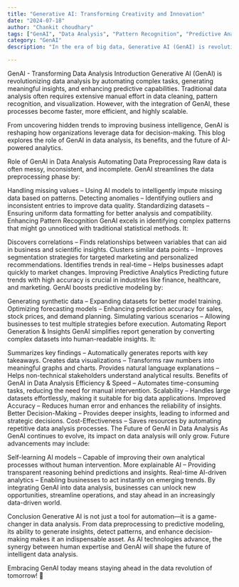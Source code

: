 ```yaml
---
title: "Generative AI: Transforming Creativity and Innovation"
date: "2024-07-18"
author: "Chankit choudhary"
tags: ["GenAI", "Data Analysis", "Pattern Recognition", "Predictive Analytics", "Automation"]
category: "GenAI"
description: "In the era of big data, Generative AI (GenAI) is revolutionizing data analysis by automating complex processes, generating insights, and enhancing decision-making. This blog explores how GenAI transforms raw data into meaningful narratives, automates report generation, and assists in predictive analytics. From leveraging LLMs (Large Language Models) for data exploration to using AI-powered visualization tools, we’ll dive into practical applications, benefits, and challenges of GenAI in data analysis."

---
```



GenAI - Transforming Data Analysis
Introduction
Generative AI (GenAI) is revolutionizing data analysis by automating complex tasks, generating meaningful insights, and enhancing predictive capabilities. Traditional data analysis often requires extensive manual effort in data cleaning, pattern recognition, and visualization. However, with the integration of GenAI, these processes become faster, more efficient, and highly scalable.

From uncovering hidden trends to improving business intelligence, GenAI is reshaping how organizations leverage data for decision-making. This blog explores the role of GenAI in data analysis, its benefits, and the future of AI-powered analytics.

Role of GenAI in Data Analysis
Automating Data Preprocessing
Raw data is often messy, inconsistent, and incomplete. GenAI streamlines the data preprocessing phase by:

Handling missing values – Using AI models to intelligently impute missing data based on patterns.
Detecting anomalies – Identifying outliers and inconsistent entries to improve data quality.
Standardizing datasets – Ensuring uniform data formatting for better analysis and compatibility.
Enhancing Pattern Recognition
GenAI excels in identifying complex patterns that might go unnoticed with traditional statistical methods. It:

Discovers correlations – Finds relationships between variables that can aid in business and scientific insights.
Clusters similar data points – Improves segmentation strategies for targeted marketing and personalized recommendations.
Identifies trends in real-time – Helps businesses adapt quickly to market changes.
Improving Predictive Analytics
Predicting future trends with high accuracy is crucial in industries like finance, healthcare, and marketing. GenAI boosts predictive modeling by:

Generating synthetic data – Expanding datasets for better model training.
Optimizing forecasting models – Enhancing prediction accuracy for sales, stock prices, and demand planning.
Simulating various scenarios – Allowing businesses to test multiple strategies before execution.
Automating Report Generation & Insights
GenAI simplifies report generation by converting complex datasets into human-readable insights. It:

Summarizes key findings – Automatically generates reports with key takeaways.
Creates data visualizations – Transforms raw numbers into meaningful graphs and charts.
Provides natural language explanations – Helps non-technical stakeholders understand analytical results.
Benefits of GenAI in Data Analysis
Efficiency & Speed – Automates time-consuming tasks, reducing the need for manual intervention.
Scalability – Handles large datasets effortlessly, making it suitable for big data applications.
Improved Accuracy – Reduces human error and enhances the reliability of insights.
Better Decision-Making – Provides deeper insights, leading to informed and strategic decisions.
Cost-Effectiveness – Saves resources by automating repetitive data analysis processes.
The Future of GenAI in Data Analysis
As GenAI continues to evolve, its impact on data analysis will only grow. Future advancements may include:

Self-learning AI models – Capable of improving their own analytical processes without human intervention.
More explainable AI – Providing transparent reasoning behind predictions and insights.
Real-time AI-driven analytics – Enabling businesses to act instantly on emerging trends.
By integrating GenAI into data analysis, businesses can unlock new opportunities, streamline operations, and stay ahead in an increasingly data-driven world.

Conclusion
Generative AI is not just a tool for automation—it is a game-changer in data analysis. From data preprocessing to predictive modeling, its ability to generate insights, detect patterns, and enhance decision-making makes it an indispensable asset. As AI technologies advance, the synergy between human expertise and GenAI will shape the future of intelligent data analysis.

Embracing GenAI today means staying ahead in the data revolution of tomorrow! 🚀
